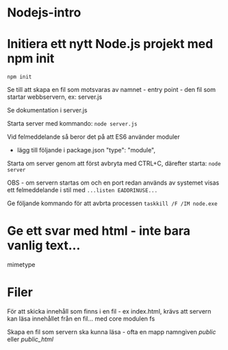 # Nodejs-intro

# Initiera ett nytt Node.js projekt med npm init
`npm init`

Se till att skapa en fil som motsvaras av namnet - entry point - den fil som startar webbservern, ex:
server.js

Se dokumentation i server.js

Starta server med kommando:
`node server.js`

Vid felmeddelande så beror det på att ES6 använder moduler
- lägg till följande i package.json
"type": "module",

Starta om server genom att först avbryta med CTRL+C, därefter starta: 
`node server`

OBS - om servern startas om och en port redan används av systemet visas ett felmeddelande i stil med
`...listen EADDRINUSE...` 

Ge följande kommando för att avbrta processen
`taskkill /F /IM node.exe`

# Ge ett svar med html - inte bara vanlig text...
mimetype

# Filer
För att skicka innehåll som finns i en fil - ex index.html, krävs att servern kan läsa innehållet från en fil... med core modulen fs

Skapa en fil som servern ska kunna läsa - ofta en mapp namngiven *public* eller *public_html*